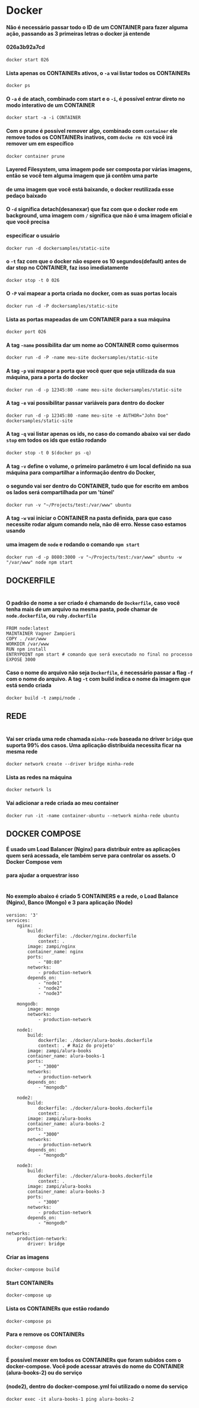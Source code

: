 # Docker
#### Não é necessário passar todo o ID de um CONTAINER para fazer alguma ação, passando as 3 primeiras letras o docker já entende
#### 026a3b92a7cd
```
docker start 026
```

#### Lista apenas os CONTAINERs ativos, o `-a` vai listar todos os CONTAINERs
```
docker ps
```

#### O `-a` é de atach, combinado com start e o `-i`, é possível entrar direto no modo interativo de um CONTAINER
```
docker start -a -i CONTAINER
```

#### Com o prune é possível remover algo, combinado com `container` ele remove todos os CONTAINERs inativos, com `docke rm 026` você irá remover um em específico
```
docker container prune
```

#### Layered Filesystem, uma imagem pode ser composta por várias imagens, então se você tem alguma imagem que já contêm uma parte
#### de uma imagem que você está baixando, o docker reutilizada esse pedaço baixado

#### O `-d` significa detach(desanexar) que faz com que o docker rode em background, uma imagem com `/` significa que não é uma imagem oficial e que você precisa 
#### especificar o usuário
```
docker run -d dockersamples/static-site
```

#### o `-t` faz com que o docker não espere os 10 segundos(default) antes de dar stop no CONTAINER, faz isso imediatamente
```
docker stop -t 0 026
```

#### O `-P` vai mapear a porta criada no docker, com as suas portas locais
```
docker run -d -P dockersamples/static-site
```

#### Lista as portas mapeadas de um CONTAINER para a sua máquina
```
docker port 026
```

#### A tag `-name` possibilita dar um nome ao CONTAINER como quisermos 
```
docker run -d -P -name meu-site dockersamples/static-site
```

#### A tag `-p` vai mapear a porta que você quer que seja utilizada da sua máquina, para a porta do docker
```
docker run -d -p 12345:80 -name meu-site dockersamples/static-site
```

#### A tag `-e` vai possibilitar passar variáveis para dentro do docker
```
docker run -d -p 12345:80 -name meu-site -e AUTHOR="John Doe" dockersamples/static-site
```

#### A tag `-q` vai listar apenas os ids, no caso do comando abaixo vai ser dado `stop` em todos os ids que estão rodando
```
docker stop -t 0 $(docker ps -q)
```

#### A tag `-v` define o volume, o primeiro parâmetro é um local definido na sua máquina para compartilhar a informação dentro do Docker,
#### o segundo vai ser dentro do CONTAINER, tudo que for escrito em ambos os lados será compartilhada por um 'túnel'
```
docker run -v "~/Projects/test:/var/www" ubuntu
```

#### A tag `-w` vai iniciar o CONTAINER na pasta definida, para que caso necessite rodar algum comando nela, não dê erro. Nesse caso estamos usando
#### uma imagem de `node` e rodando o comando `npm start`
```
docker run -d -p 8080:3000 -v "~/Projects/test:/var/www" ubuntu -w "/var/www" node npm start
```

## DOCKERFILE
#
#### O padrão de nome a ser criado é chamando de `Dockerfile`, caso você tenha mais de um arquivo na mesma pasta, pode chamar de `node.dockerfile`, ou `ruby.dockerfile`
```
FROM node:latest
MAINTAINER Vagner Zampieri
COPY . /var/www
WORKDIR /var/www
RUN npm install
ENTRYPOINT npm start # comando que será executado no final no processo
EXPOSE 3000
```

#### Caso o nome do arquivo não seja `Dockerfile`, é necessário passar a flag `-f` com o nome do arquivo. A tag `-t` com build indica o nome da imagem que está sendo criada
```
docker build -t zampi/node .
```
## REDE
#
#### Vai ser criada uma rede chamada `minha-rede` baseada no driver `bridge` que suporta 99% dos casos. Uma aplicação distribuída necessita ficar na mesma rede
```
docker network create --driver bridge minha-rede
```

#### Lista as redes na máquina
```
docker network ls
```

#### Vai adicionar a rede criada ao meu container
```
docker run -it -name container-ubuntu --network minha-rede ubuntu
```

## DOCKER COMPOSE
#### É usado um Load Balancer (Nginx) para distribuir entre as aplicações quem será acessada, ele também serve para controlar os assets. O Docker Compose vem
#### para ajudar a orquestrar isso
#
#### No exemplo abaixo é criado 5 CONTAINERS e a rede, o Load Balance (Nginx), Banco (Mongo) e 3 para aplicação (Node)

```
version: '3'
services:
    nginx:
        build:
            dockerfile: ./docker/nginx.dockerfile
            context: .
        image: zampi/nginx
        container_name: nginx
        ports:
            - "80:80"
        networks: 
            - production-network
        depends_on: 
            - "node1"
            - "node2"
            - "node3"

    mongodb:
        image: mongo
        networks: 
            - production-network

    node1:
        build:
            dockerfile: ./docker/alura-books.dockerfile
            context: . # Raíz do projeto'
        image: zampi/alura-books
        container_name: alura-books-1
        ports:
            - "3000"
        networks: 
            - production-network
        depends_on:
            - "mongodb"

    node2:
        build:
            dockerfile: ./docker/alura-books.dockerfile
            context: .
        image: zampi/alura-books
        container_name: alura-books-2
        ports:
            - "3000"
        networks: 
            - production-network
        depends_on:
            - "mongodb"

    node3:
        build:
            dockerfile: ./docker/alura-books.dockerfile
            context: .
        image: zampi/alura-books
        container_name: alura-books-3
        ports:
            - "3000"
        networks: 
            - production-network
        depends_on:
            - "mongodb"

networks: 
    production-network:
        driver: bridge

```
#### Criar as imagens
```
docker-compose build
```

#### Start CONTAINERs
```
docker-compose up
```

#### Lista os CONTAINERs que estão rodando
```
docker-compose ps
```

#### Para e remove os CONTAINERs
```
docker-compose down
```

#### É possível mexer em todos os CONTAINERs que foram subidos com o docker-compose. Você pode acessar através do nome do CONTAINER (alura-books-2) ou do serviço
#### (node2), dentro do docker-compose.yml foi utilizado o nome do serviço
```
docker exec -it alura-books-1 ping alura-books-2
```

